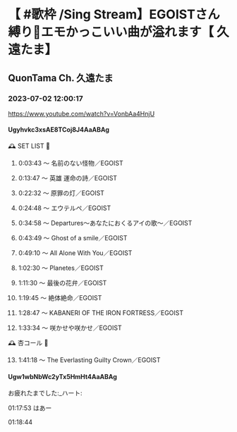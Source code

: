 # 【 #歌枠 /Sing Stream】EGOISTさん縛り🥀エモかっこいい曲が溢れます【 久遠たま】

## QuonTama Ch. 久遠たま

### 2023-07-02 12:00:17

https://www.youtube.com/watch?v=VonbAa4HnjU

#### Ugyhvkc3xsAE8TCoj8J4AaABAg

🕰 SET LIST 🥀



01. 0:03:43 ～ 名前のない怪物／EGOIST



02. 0:13:47 ～ 英雄 運命の詩／EGOIST



03. 0:22:32 ～ 原罪の灯／EGOIST



04. 0:24:48 ～ エウテルペ／EGOIST



05. 0:34:58 ～ Departures～あなたにおくるアイの歌～／EGOIST



06. 0:43:49 ～ Ghost of a smile／EGOIST



07. 0:49:10 ～ All Alone With You／EGOIST



08. 1:02:30 ～ Planetes／EGOIST



09. 1:11:30 ～ 最後の花弁／EGOIST



10. 1:19:45 ～ 絶体絶命／EGOIST



11. 1:28:47 ～ KABANERI OF THE IRON FORTRESS／EGOIST



12. 1:33:34 ～ 咲かせや咲かせ／EGOIST



🕰 杏コール 🥀



13. 1:41:18 ～ The Everlasting Guilty Crown／EGOIST



#### Ugw1wbNbWc2yTx5HmHt4AaABAg

お疲れたまでした:_ハート:

01:17:53 はあー

01:18:44

